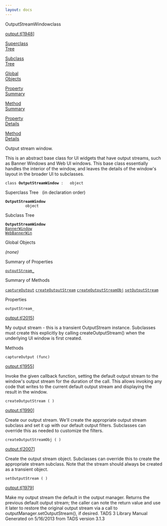 ```yaml
---
layout: docs
---
```

<span class="title">OutputStreamWindow</span><span class="type">class</span>

[output.t](../file/output.t.html)\[[1948](../source/output.t.html#1948)\]

[Superclass  
Tree](#_SuperClassTree_)

[Subclass  
Tree](#_SubClassTree_)

[Global  
Objects](#_ObjectSummary_)

[Property  
Summary](#_PropSummary_)

[Method  
Summary](#_MethodSummary_)

[Property  
Details](#_Properties_)

[Method  
Details](#_Methods_)



Output stream window.

This is an abstract base class for UI widgets that have output streams,
such as Banner Windows and Web UI windows. This base class essentially
handles the interior of the window, and leaves the details of the
window's layout in the broader UI to subclasses.

`class `**`OutputStreamWindow`**` :   object`



<span id="_SuperClassTree_"></span>



<span class="hdln">Superclass Tree</span>   (in declaration order)



**`OutputStreamWindow`**  
`         object`  
<span id="_SubClassTree_"></span>



<span class="hdln">Subclass Tree</span>  



**`OutputStreamWindow`**  
[`BannerWindow`](../object/BannerWindow.html)  
[`WebBannerWin`](../object/WebBannerWin.html)  
<span id="_ObjectSummary_"></span>



<span class="hdln">Global Objects</span>  



*(none)* <span id="_PropSummary_"></span>



<span class="hdln">Summary of Properties</span>  



[`outputStream_`](#outputStream_)

<span id="_MethodSummary_"></span>



<span class="hdln">Summary of Methods</span>  



[`captureOutput`](#captureOutput) [`createOutputStream`](#createOutputStream) [`createOutputStreamObj`](#createOutputStreamObj) [`setOutputStream`](#setOutputStream)

<span id="_Properties_"></span>



<span class="hdln">Properties</span>  



<span id="outputStream_"></span>

`outputStream_`

[output.t](../file/output.t.html)\[[2015](../source/output.t.html#2015)\]



My output stream - this is a transient OutputStream instance. Subclasses
must create this explicitly by calling createOutputStream() when the
underlying UI window is first created.



<span id="_Methods_"></span>



<span class="hdln">Methods</span>  



<span id="captureOutput"></span>

`captureOutput (func)`

[output.t](../file/output.t.html)\[[1955](../source/output.t.html#1955)\]



Invoke the given callback function, setting the default output stream to
the window's output stream for the duration of the call. This allows
invoking any code that writes to the current default output stream and
displaying the result in the window.



<span id="createOutputStream"></span>

`createOutputStream ( )`

[output.t](../file/output.t.html)\[[1990](../source/output.t.html#1990)\]



Create our output stream. We'll create the appropriate output stream
subclass and set it up with our default output filters. Subclasses can
override this as needed to customize the filters.



<span id="createOutputStreamObj"></span>

`createOutputStreamObj ( )`

[output.t](../file/output.t.html)\[[2007](../source/output.t.html#2007)\]



Create the output stream object. Subclasses can override this to create
the appropriate stream subclass. Note that the stream should always be
created as a transient object.



<span id="setOutputStream"></span>

`setOutputStream ( )`

[output.t](../file/output.t.html)\[[1979](../source/output.t.html#1979)\]



Make my output stream the default in the output manager. Returns the
previous default output stream; the caller can note the return value and
use it later to restore the original output stream via a call to
outputManager.setOutputStream(), if desired.
TADS 3 Library Manual  
Generated on 5/16/2013 from TADS version 3.1.3


